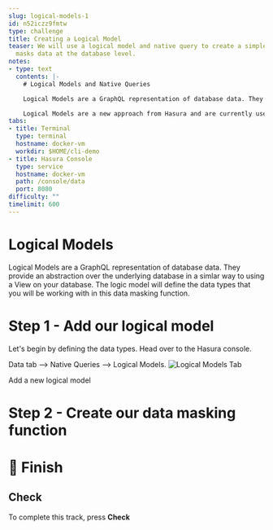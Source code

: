 ```yaml
---
slug: logical-models-1
id: n52iczz9fmtw
type: challenge
title: Creating a Logical Model
teaser: We will use a logical model and native query to create a simple query that
  masks data at the database level.
notes:
- type: text
  contents: |-
    # Logical Models and Native Queries

    Logical Models are a GraphQL representation of database data. They provide an abstraction over the underlying database.

    Logical Models are a new approach from Hasura and are currently used by the Native Queries feature to automatically create a GraphQL API for a native database query.
tabs:
- title: Terminal
  type: terminal
  hostname: docker-vm
  workdir: $HOME/cli-demo
- title: Hasura Console
  type: service
  hostname: docker-vm
  path: /console/data
  port: 8080
difficulty: ""
timelimit: 600
---
```

# Logical Models
Logical Models are a GraphQL representation of database data. They provide an abstraction over the underlying database in a simlar way to using a View on your database. The logic model will define the data types that you will be working with in this data masking function.

Step 1 - Add our logical model
=========
Let's begin by defining the data types. Head over to the Hasura console.

Data tab --> Native Queries --> Logical Models.
![Logical Models Tab](../assets/Screenshot%202024-01-31%20at%206.43.54%E2%80%AFPM.png)

Add a new logical model

Step 2 - Create our data masking function
=========


🏁 Finish
=========

## Check

To complete this track, press **Check**
